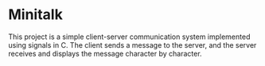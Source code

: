 # Minitalk
This project is a simple client-server communication system implemented using signals in C. The client sends a message to the server, and the server receives and displays the message character by character.
